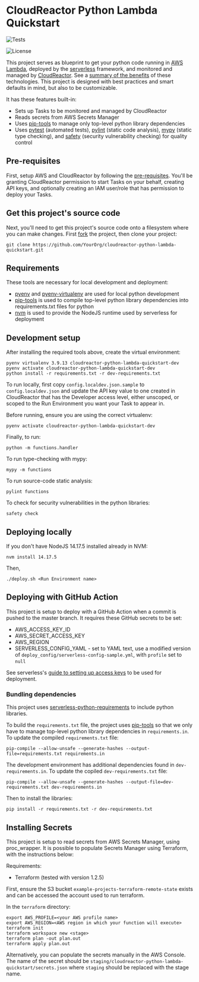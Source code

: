 <!--
title: 'AWS Python Scheduled Cron example monitored by CloudReactor'
description: 'This is an example of creating a function that runs as a cron job using the serverless ''schedule'' event, and monitored and managed by CloudReactor.'
layout: Doc
framework: v1
platform: AWS
language: Python
priority: 2
authorLink: 'https://github.com/CloudReactor'
authorName: 'Jeff Tsay'
authorAvatar: 'https://avatars.githubusercontent.com/u/1079646?v=4&s=140'
-->

# CloudReactor Python Lambda Quickstart

![Tests](https://github.com/CloudReactor/cloudreactor-python-lambda-quickstart/workflows/Tests/badge.svg?branch=master)

<img src="https://img.shields.io/github/license/CloudReactor/cloudreactor-python-lambda-quickstart.svg?style=flat-square" alt="License">

This project serves as blueprint to get your python code
running in [AWS Lambda](https://aws.amazon.com/lambda/), deployed by the [serverless](https://www.serverless.com/framework) framework, and
monitored and managed by
[CloudReactor](https://www.cloudreactor.io/). See a
[summary of the benefits](https://docs.cloudreactor.io/cloudreactor.html)
of these technologies. This project is designed with best practices and smart
defaults in mind, but also to be customizable.

It has these features built-in:

* Sets up Tasks to be monitored and managed by CloudReactor
* Reads secrets from AWS Secrets Manager
* Uses [pip-tools](https://github.com/jazzband/pip-tools) to manage only
top-level python library dependencies
* Uses [pytest](https://docs.pytest.org/en/latest/) (automated tests),
[pylint](https://www.pylint.org/) (static code analysis),
[mypy](http://mypy-lang.org/) (static type checking), and
[safety](https://github.com/pyupio/safety) (security vulnerability checking)
for quality control

## Pre-requisites

First, setup AWS and CloudReactor by following the
[pre-requisites](https://docs.cloudreactor.io/full_integration.html#pre-requisites).
You'll be granting CloudReactor permission to start Tasks on your behalf,
creating API keys, and optionally creating an IAM user/role that has permission
to deploy your Tasks.

## Get this project's source code

Next, you'll need to get this project's source code onto a filesystem where you
can make changes. First
[fork](https://docs.github.com/en/github/getting-started-with-github/fork-a-repo)
the project, then clone your project:

    git clone https://github.com/YourOrg/cloudreactor-python-lambda-quickstart.git

## Requirements

These tools are necessary for local development and deployment:

* [pyenv](https://github.com/pyenv/pyenv) and
[pyenv-virtualenv](https://github.com/pyenv/pyenv-virtualenv) are used for local
python development
* [pip-tools](https://github.com/jazzband/pip-tools) is used to compile
top-level python library dependencies into requirements.txt files for python
* [nvm](https://github.com/nvm-sh/nvm) is used to provide the NodeJS runtime
used by serverless for deployment

## Development setup

After installing the required tools above, create the virtual environment:

    pyenv virtualenv 3.9.13 cloudreactor-python-lambda-quickstart-dev
    pyenv activate cloudreactor-python-lambda-quickstart-dev
    python install -r requirements.txt -r dev-requirements.txt

To run locally, first copy `config.localdev.json.sample` to
`config.localdev.json` and update the API key value to one created in
CloudReactor that has the Developer access level, either unscoped, or scoped
to the Run Environment you want your Task to appear in.

Before running, ensure you are using the correct virtualenv:

    pyenv activate cloudreactor-python-lambda-quickstart-dev

Finally, to run:

    python -m functions.handler

To run type-checking with mypy:

    mypy -m functions

To run source-code static analysis:

    pylint functions

To check for security vulnerabilities in the python libraries:

    safety check

## Deploying locally

If you don't have NodeJS 14.17.5 installed already in NVM:

    nvm install 14.17.5

Then,

    ./deploy.sh <Run Environment name>

## Deploying with GitHub Action

This project is setup to deploy with a GitHub Action when a commit is pushed to
the master branch. It requires these GitHub secrets to be set:

* AWS_ACCESS_KEY_ID
* AWS_SECRET_ACCESS_KEY
* AWS_REGION
* SERVERLESS_CONFIG_YAML - set to YAML text, use a modified version of
`deploy_config/serverless-config-sample.yml`, with `profile` set to `null`

See serverless's [guide to setting up access keys](https://www.serverless.com/framework/docs/providers/aws/guide/credentials#create-an-iam-user-and-access-key)
to be used for deployment.

### Bundling dependencies

This project uses
[serverless-python-requirements](https://github.com/UnitedIncome/serverless-python-requirements)
to include python libraries.

To build the `requirements.txt` file, the project uses
[pip-tools](https://github.com/jazzband/pip-tools) so that we only have to
manage top-level python library dependencies in `requirements.in`. To update the
compiled `requirements.txt` file:

    pip-compile --allow-unsafe --generate-hashes --output-file=requirements.txt requirements.in

The development environment has additional dependencies found in
`dev-requirements.in`. To update the copiled `dev-requirements.txt` file:

    pip-compile --allow-unsafe --generate-hashes --output-file=dev-requirements.txt dev-requirements.in

Then to install the libraries:

    pip install -r requirements.txt -r dev-requirements.txt

## Installing Secrets

This project is setup to read secrets from AWS Secrets Manager,
using proc_wrapper.
It is possible to populate Secrets Manager using Terraform,
with the instructions below:

Requirements:
* Terraform (tested with version 1.2.5)

First, ensure the S3 bucket `example-projects-terraform-remote-state` exists
and can be accessed the account used to run terraform.

In the `terraform` directory:

```
export AWS_PROFILE=<your AWS profile name>
export AWS_REGION=<AWS region in which your function will execute>
terraform init
terraform workspace new <stage>
terraform plan -out plan.out
terraform apply plan.out
```

Alternatively, you can populate the secrets manually in
the AWS Console. The name of the secret should be `staging/cloudreactor-python-lambda-quickstart/secrets.json` where
`staging` should be replaced with the stage name.
